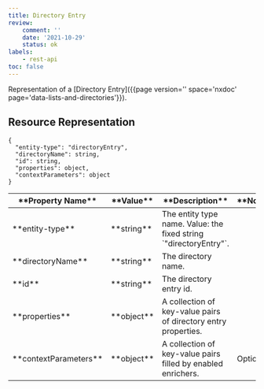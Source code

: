 ```yaml
---
title: Directory Entry
review:
    comment: ''
    date: '2021-10-29'
    status: ok
labels:
    - rest-api
toc: false
---
```


Representation of a [Directory Entry]({{page version='' space='nxdoc' page='data-lists-and-directories'}}).

## Resource Representation

<pre><code class="json hljs">{
  "entity-type": "directoryEntry",
  "directoryName": string,
  "id": string,
  "properties": object,
  "contextParameters": object
}
</code></pre>

<div class="table-scroll">
  <table>
    <thead>
      <tr>
        <th>**Property Name**</th>
        <th>**Value**</th>
        <th>**Description**</th>
        <th>**Notes**</th>
      </tr>
    </thead>
    <tbody>
      <tr>
        <td>**entity-type**</td>
        <td>**string**</td>
        <td>The entity type name. Value: the fixed string `"directoryEntry"`.</td>
        <td></td>
      </tr>
      <tr>
        <td>**directoryName**</td>
        <td>**string**</td>
        <td>The directory name.</td>
        <td></td>
      </tr>
      <tr>
        <td>**id**</td>
        <td>**string**</td>
        <td>The directory entry id.</td>
        <td></td>
      </tr>
      <tr>
        <td>**properties**</td>
        <td>**object**</td>
        <td>A collection of key-value pairs of directory entry properties.</td>
        <td></td>
      </tr>
      <tr>
        <td>**contextParameters**</td>
        <td>**object**</td>
        <td>A collection of key-value pairs filled by enabled enrichers.</td>
        <td>Optional</td>
      </tr>
    </tbody>
  </table>
</div>
